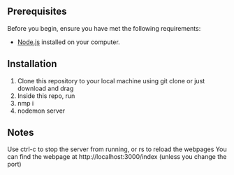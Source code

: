 ## Prerequisites

Before you begin, ensure you have met the following requirements:

- [Node.js](https://nodejs.org/) installed on your computer.

## Installation

1. Clone this repository to your local machine using git clone or just download and drag
2. Inside this repo, run
3. nmp i
4. nodemon server

## Notes

Use ctrl-c to stop the server from running, or rs to reload the webpages
You can find the webpage at http://localhost:3000/index (unless you change the port)
